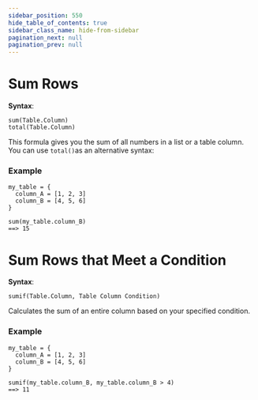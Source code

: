 ```yaml
---
sidebar_position: 550
hide_table_of_contents: true
sidebar_class_name: hide-from-sidebar
pagination_next: null
pagination_prev: null
---
```


# Sum Rows

**Syntax**:

`sum(Table.Column)` <br />
`total(Table.Column)`

This formula gives you the sum of all numbers in a list or a table column. You can use `total()`as an alternative syntax:

### Example

```deci live
my_table = {
  column_A = [1, 2, 3]
  column_B = [4, 5, 6]
}

sum(my_table.column_B)
==> 15
```

# Sum Rows that Meet a Condition

**Syntax**:

`sumif(Table.Column, Table Column Condition)`

Calculates the sum of an entire column based on your specified condition.

### Example

```deci live
my_table = {
  column_A = [1, 2, 3]
  column_B = [4, 5, 6]
}

sumif(my_table.column_B, my_table.column_B > 4)
==> 11
```
